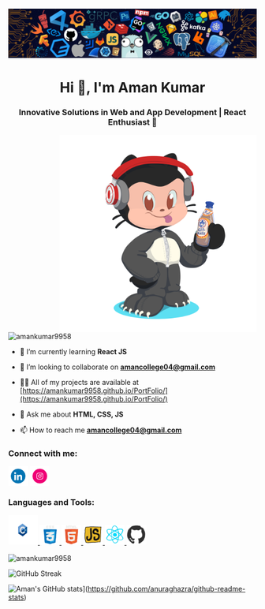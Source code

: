 [![MasterHead](https://github.com/AmanKumar9958/AmanKumar9958/blob/main/assets/git_banner.png)](https://amankumar9958.github.io/PortFolio)
<h1 align="center">Hi 👋, I'm Aman Kumar</h1>
<h3 align="center">Innovative Solutions in Web and App Development | React Enthusiast 🚀</h3>
<img alt="Coding" align="right" width="400" src="https://github.com/AmanKumar9958/AmanKumar9958/blob/main/assets/avtar.png">

<p align="left"> <img src="https://komarev.com/ghpvc/?username=amankumar9958&label=Profile%20views&color=0e75b6&style=flat" alt="amankumar9958" /> </p>

- 🌱 I’m currently learning **React JS**

- 👯 I’m looking to collaborate on **amancollege04@gmail.com**

- 👨‍💻 All of my projects are available at [https://amankumar9958.github.io/PortFolio/](https://amankumar9958.github.io/PortFolio/)

- 💬 Ask me about **HTML, CSS, JS**

- 📫 How to reach me **amancollege04@gmail.com**

<h3 align="left">Connect with me:</h3>
<p align="left">
<a href="https://linkedin.com/in/aman-kumar-39a7b7292" target="blank"><img align="center" src="https://github.com/AmanKumar9958/AmanKumar9958/blob/main/assets/git_linkedIn.gif" alt="LinkedIn" height="40" width="40" /></a>
<a href="https://instagram.com/amank_kabaddi_04" target="blank"><img align="center" src="https://github.com/AmanKumar9958/AmanKumar9958/blob/main/assets/git_insta.gif" alt="Instagram" height="40" width="40" /></a>
</p>

<h3 align="left">Languages and Tools:</h3>
<p align="left">
<a href="https://www.w3schools.com/cpp/" target="_blank" rel="noreferrer"> <img src="https://github.com/AmanKumar9958/AmanKumar9958/blob/main/assets/git_cpp.gif" alt="C++" width="60" height="60"/> </a> 
<a href="https://www.w3schools.com/css/" target="_blank" rel="noreferrer"> <img src="https://github.com/AmanKumar9958/AmanKumar9958/blob/main/assets/git_css.gif" alt="CSS" width="40" height="40"/> </a> 
<a href="https://www.w3.org/html/" target="_blank" rel="noreferrer"> <img src="https://github.com/AmanKumar9958/AmanKumar9958/blob/main/assets/git_html.gif" alt="HTML" width="40" height="40"/> </a> 
<a href="https://developer.mozilla.org/en-US/docs/Web/JavaScript" target="_blank" rel="noreferrer"> <img src="https://github.com/AmanKumar9958/AmanKumar9958/blob/main/assets/git_JS.gif" alt="JavaScript" width="40" height="40"/> </a> 
<a href="https://reactjs.org/" target="_blank" rel="noreferrer"> <img src="https://github.com/AmanKumar9958/AmanKumar9958/blob/main/assets/git_react.gif" alt="React" width="40" height="40"/> </a>
<a href="https://github.com/AmanKumar9958" target="_blank" rel="noreferrer"> <img src="https://github.com/AmanKumar9958/AmanKumar9958/blob/main/assets/git_git.gif" alt="GitHub" width="40" height="40"/> </a>  
</p>

<p><img align="center" src="https://github-readme-stats.vercel.app/api/top-langs?username=amankumar9958&show_icons=true&locale=en&layout=compact" alt="amankumar9958" /></p>

![GitHub Streak](https://github-readme-streak-stats-eight.vercel.app/?user=AmanKumar9958)

![Aman's GitHub stats](https://github-readme-stats.vercel.app/api?username=AmanKumar9958)](https://github.com/anuraghazra/github-readme-stats)
